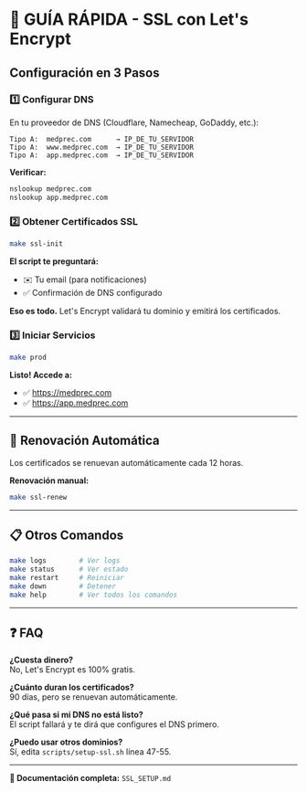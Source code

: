# 🎯 GUÍA RÁPIDA - SSL con Let's Encrypt

## Configuración en 3 Pasos

### 1️⃣ Configurar DNS

En tu proveedor de DNS (Cloudflare, Namecheap, GoDaddy, etc.):

```
Tipo A:  medprec.com      → IP_DE_TU_SERVIDOR
Tipo A:  www.medprec.com  → IP_DE_TU_SERVIDOR  
Tipo A:  app.medprec.com  → IP_DE_TU_SERVIDOR
```

**Verificar:**
```bash
nslookup medprec.com
nslookup app.medprec.com
```

### 2️⃣ Obtener Certificados SSL

```bash
make ssl-init
```

**El script te preguntará:**
- ✉️ Tu email (para notificaciones)
- ✅ Confirmación de DNS configurado

**Eso es todo.** Let's Encrypt validará tu dominio y emitirá los certificados.

### 3️⃣ Iniciar Servicios

```bash
make prod
```

**Listo! Accede a:**
- ✅ https://medprec.com
- ✅ https://app.medprec.com

---

## 🔄 Renovación Automática

Los certificados se renuevan automáticamente cada 12 horas.

**Renovación manual:**
```bash
make ssl-renew
```

---

## 📋 Otros Comandos

```bash
make logs        # Ver logs
make status      # Ver estado
make restart     # Reiniciar
make down        # Detener
make help        # Ver todos los comandos
```

---

## ❓ FAQ

**¿Cuesta dinero?**  
No, Let's Encrypt es 100% gratis.

**¿Cuánto duran los certificados?**  
90 días, pero se renuevan automáticamente.

**¿Qué pasa si mi DNS no está listo?**  
El script fallará y te dirá que configures el DNS primero.

**¿Puedo usar otros dominios?**  
Sí, edita `scripts/setup-ssl.sh` línea 47-55.

---

**📖 Documentación completa:** `SSL_SETUP.md`
